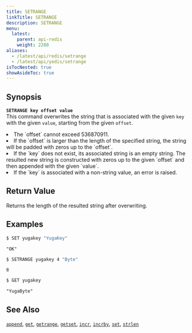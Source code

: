 ```yaml
---
title: SETRANGE
linkTitle: SETRANGE
description: SETRANGE
menu:
  latest:
    parent: api-redis
    weight: 2280
aliases:
  - /latest/api/redis/setrange
  - /latest/api/yedis/setrange
isTocNested: true
showAsideToc: true
---
```

## Synopsis
<b>`SETRANGE key offset value`</b><br>
This command overwrites the string that is associated with the given `key` with the given `value`, starting from the given `offset`.
<li> The `offset` cannot exceed 536870911.</li>
<li>If the `offset` is larger than the length of the specified string, the string will be padded with zeros up to the `offset`.</li>
<li>If the `key` does not exist, its associated string is an empty string. The resulted new string is constructed with zeros up to the given `offset` and then appended with the given `value`.</li>
<li>If the `key` is associated with a non-string value, an error is raised.</li>

## Return Value
Returns the length of the resulted string after overwriting.

## Examples

```sh
$ SET yugakey "YugaKey"
```

```
"OK"
```

```sh
$ SETRANGE yugakey 4 "Byte"
```

```
8
```

```sh
$ GET yugakey
```

```
"YugaByte"
```

## See Also
[`append`](../append/), [`get`](../get/), [`getrange`](../getrange/), [`getset`](../getset/), [`incr`](../incr/), [`incrby`](../incrby/), [`set`](../set/), [`strlen`](../strlen/)
